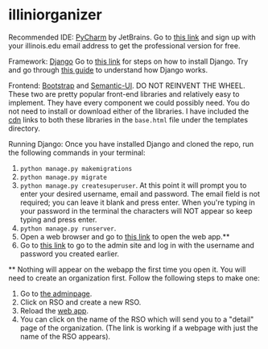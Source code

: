 # illiniorganizer

Recommended IDE: [PyCharm](https://www.jetbrains.com/pycharm/) by JetBrains. 
Go to [this link](https://www.jetbrains.com/student/) and sign up with your illinois.edu email address to get the professional version for free. 

Framework: [Django](https://www.djangoproject.com)
Go to [this link](https://docs.djangoproject.com/en/1.11/topics/install/) for steps on how to install Django. Try and go through [this guide](https://docs.djangoproject.com/en/1.11/intro/tutorial01/) to understand how Django works. 

Frontend: [Bootstrap](https://getbootstrap.com/docs/3.3/components/#navbar) and [Semantic-UI](https://semantic-ui.com/elements/button.html). 
DO NOT REINVENT THE WHEEL. These two are pretty popular front-end libraries and relatively easy to implement. They have every component we could possibly need. You do not need to install or download either of the libraries. I have included the [cdn](https://www.webopedia.com/TERM/C/CDN.html) links to both these libraries in the `base.html` file under the templates directory. 

Running Django:
Once you have installed Django and cloned the repo, run the following commands in your terminal:
1. `python manage.py makemigrations`
2. `python manage.py migrate`
3. `python manage.py createsuperuser`. At this point it will prompt you to enter your desired username, email and password. The email field is not required; you can leave it blank and press enter. When you're typing in your password in the terminal the characters will NOT appear so keep typing and press enter. 
4. `python manage.py runserver`. 
5. Open a web browser and go to [this link](http://127.0.0.1:8000/app/#) to open the web app.** 
6. Go to [this link](http://127.0.0.1:8000/admin/) to go to the admin site and log in with the username and password you created earlier. 


** Nothing will appear on the webapp the first time you open it. You will need to create an organization first. Follow the following steps to make one: 
1. Go to [the adminpage](http://127.0.0.1:8000/admin/). 
2. Click on RSO and create a new RSO. 
3. Reload the [web app](http://127.0.0.1:8000/app/#).
4. You can click on the name of the RSO which will send you to a "detail" page of the organization. (The link is working if a webpage with just the name of the RSO appears).
